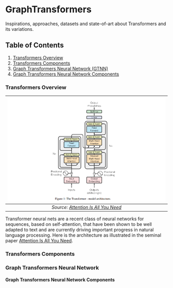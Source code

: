 # GraphTransformers
Inspirations, approaches, datasets and state-of-art about Transformers and its variations.



## Table of Contents
1. [Transformers Overview](#Transformers-Overview)
2. [Transformers Components](#Transformers-Components)
3. [Graph Transformers Neural Network (GTNN)](#Graph-Transformers-Neural-Network)
3. [Graph Transformers Neural Network Components](#Graph-Transformers-Neural-Network-Components)


### 

### Transformers Overview


| ![Images/TheTransformer-ModelArchitecture.png](images/TheTransformer-ModelArchitecture.png) | 
|:--:| 
| *Source: [Attention Is All You Need](https://proceedings.neurips.cc/paper/2017/file/3f5ee243547dee91fbd053c1c4a845aa-Paper.pdf)* |



Transformer neural nets are a recent class of neural networks for sequences, based on self-attention, that have been shown to be well adapted to text and are currently driving important progress in natural language processing. Here is the architecture as illustrated in the seminal paper [Attention Is All You Need](https://proceedings.neurips.cc/paper/2017/file/3f5ee243547dee91fbd053c1c4a845aa-Paper.pdf).




### Transformers Components
### Graph Transformers Neural Network
#### Graph Transformers Neural Network Components
